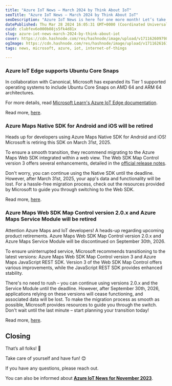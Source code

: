 ```yaml
---
title: "Azure IoT News – March 2024 by Think About IoT"
seoTitle: "Azure IoT News – March 2024 by Think About IoT"
seoDescription: "Azure IoT News is here for one more month! Let’s take a look at the news of March 2024 together."
datePublished: Thu Mar 28 2024 16:05:31 GMT+0000 (Coordinated Universal Time)
cuid: clubfev6o000b08js5fk4d81x
slug: azure-iot-news-march-2024-by-think-about-iot
cover: https://cdn.hashnode.com/res/hashnode/image/upload/v1711626097986/8df617c7-fce8-446c-9426-63392980ee10.png
ogImage: https://cdn.hashnode.com/res/hashnode/image/upload/v1711626161896/7edacfc9-80c1-4475-84d6-d4dfcc0c7276.png
tags: news, microsoft, azure, iot, internet-of-things

---
```


### **Azure IoT Edge supports Ubuntu Core Snaps**

In collaboration with Canonical, Microsoft has expanded its Tier 1 supported operating systems to include Ubuntu Core Snaps on AMD 64 and ARM 64 architectures.

For more details, read [Microsoft Learn's Azure IoT Edge documentation](https://learn.microsoft.com/el-gr/azure/iot-edge/?view=iotedge-1.4&wt.mc_id=studentamb_3012).

Read more, [here](https://azure.microsoft.com/en-gb/updates/azure-iot-edge-supports-ubuntu-core-snaps/?wt.mc_id=studentamb_3012).

### **Azure Maps Native SDK for Android and iOS will be retired**

Heads up for developers using Azure Maps Native SDK for Android and iOS! Microsoft is retiring this SDK on March 31st, 2025.

To ensure a smooth transition, they recommend migrating to the Azure Maps Web SDK integrated within a web view. The Web SDK Map Control version 3 offers several enhancements, detailed in the [official release notes](https://learn.microsoft.com/en-us/azure/azure-maps/release-notes-map-control#v2-latest/?wt.mc_id=studentamb_3012).

Don't worry, you can continue using the Native SDK until the deadline. However, after March 31st, 2025, your app's data and functionality will be lost. For a hassle-free migration process, check out the resources provided by Microsoft to guide you through switching to the Web SDK.

Read more, [here](https://azure.microsoft.com/en-gb/updates/azure-maps-native-sdk-for-android-and-ios-will-be-retired-on-31-march-2025-transition-to-use-web-view-of-azure-maps-web-sdk/?wt.mc_id=studentamb_3012).

### **Azure Maps Web SDK Map Control version 2.0.x and Azure Maps Service Module will be retired**

Attention Azure Maps and IoT developers! A heads-up regarding upcoming product retirements. Azure Maps Web SDK Map Control version 2.0.x and Azure Maps Service Module will be discontinued on September 30th, 2026.

To ensure uninterrupted service, Microsoft recommends transitioning to the latest versions: Azure Maps Web SDK Map Control version 3 and Azure Maps JavaScript REST SDK. Version 3 of the Web SDK Map Control offers various improvements, while the JavaScript REST SDK provides enhanced stability.

There's no need to rush – you can continue using versions 2.0.x and the Service Module until the deadline. However, after September 30th, 2026, applications relying on these versions will cease functioning, and associated data will be lost. To make the migration process as smooth as possible, Microsoft provides resources to guide you through the switch. Don't wait until the last minute – start planning your transition today!

Read more, [here](https://azure.microsoft.com/en-gb/updates/azure-maps-web-sdk-map-control-version-20x-and-azure-maps-service-module-will-be-retired-on-30-september-2026/?wt.mc_id=studentamb_3012).

## Closing

That’s all folks! 👋

Take care of yourself and have fun! 😊

If you have any questions, please reach out.

You can also be informed about [**Azure IoT News for November 2023**](https://www.thinkaboutiot.com/index.php/2023/11/29/azure-iot-news-november-2023-by-think-about-iot/).